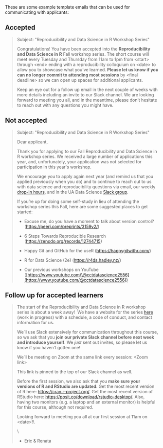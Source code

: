 These are some example template emails that can be used for communicating with applicants:

## Accepted

> Subject: "Reproducibility and Data Science in R Workshop Series"
>
> Congratulations!
> You have been accepted into the **Reproducibility and Data Science in R** Fall workshop series.
> The short course will meet every Tuesday and Thursday from 11am to 1pm from \<start\> through \<end\> ending with a reproducibility colloquium on \<date\> to allow you to showcase what you’ve learned.
> **Please let us know if you can no longer commit to attending most sessions** by \<final deadline\> so we can open up spaces for additional applicants.
>
> Keep an eye out for a follow up email in the next couple of weeks with more details including an invite to our Slack channel.
> We are looking forward to meeting you all, and in the meantime, please don’t hesitate to reach out with any questions you might have.

## Not accepted

> Subject: "Reproducibility and Data Science in R Workshop Series"
>
> Dear applicant,
>
> Thank you for applying to our Fall Reproducibility and Data Science in R workshop series.
> We received a large number of applications this year, and, unfortunately, your application was not selected for participation in this year's workshop.
>
> We encourage you to apply again next year (and remind us that you applied previously when you do) and to continue to reach out to us with data science and reproducibility questions via email, our weekly [drop-in hours](https://datascience.cct.arizona.edu/drop-in-hours), and in the UA Data Science [Slack group](https://jcoliver.github.io/uadatascience-slack/).
>
> If you’re up for doing some self-study in lieu of attending the workshop series this Fall, here are some suggested places to get started:
>
> -   Excuse me, do you have a moment to talk about version control?
>     (<https://peerj.com/preprints/3159v2/>)
>
> -   6 Steps Towards Reproducible Research (<https://zenodo.org/records/12744715>)
>
> -   Happy Git and GitHub for the useR (<https://happygitwithr.com/>)
>
> -   R for Data Science (2e) (<https://r4ds.hadley.nz/>)
>
> -   Our previous workshops on YouTube ([https://www.youtube.com/\@cctdatascience2556](https://www.youtube.com/@cctdatascience2556))

## Follow up for accepted learners

> The start of the Reproducibility and Data Science in R workshop series is about a week away! 
> We have a website for the series [here](https://cct-datascience.github.io/repro-data-sci/) (work in progress) with a schedule, a code of conduct, and contact information for us.
>
> We’ll use Slack extensively for communication throughout this course, so we ask that you **join our private Slack channel before next week and introduce yourself**.
> We *just* sent out invites, so please let us know if you haven’t gotten one!
>
> We’ll be meeting on Zoom at the same link every session: \<Zoom link\>
>
> This link is pinned to the top of our Slack channel as well.
>
> Before the first session, we also ask that you **make sure your versions of R and RStudio are updated**.
> Get the most recent version of R here: <https://cran.r-project.org/>.
> Get the most recent version of RStudio here: <https://posit.co/download/rstudio-desktop/>.
> Also, having two monitors (e.g. a laptop and an external monitor) is helpful for this course, although not required.
>
> Looking forward to meeting you all at our first session at 11am on \<date\>!\
>
> \
> - Eric & Renata

